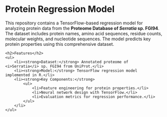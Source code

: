 <!DOCTYPE html>
<html lang="en">
<head>
    <meta charset="UTF-8">
    <meta name="viewport" content="width=device-width, initial-scale=1.0">
    <title>Protein Regression Model</title>
</head>
<body>
    <h1>Protein Regression Model</h1>
    <p>
        This repository contains a TensorFlow-based regression model for analyzing protein data from the 
        <strong>Proteome Database of <i>Serratia</i> sp. FGI94</strong>. The dataset includes protein names, amino acid sequences, 
        residue counts, molecular weights, and nucleotide sequences. The model predicts key protein properties using this comprehensive dataset.
    </p>
    
    <h2>Features</h2>
    <ul>
        <li><strong>Dataset:</strong> Annotated proteome of <i>Serratia</i> sp. FGI94 from UniProt.</li>
        <li><strong>Model:</strong> TensorFlow regression model implemented in R.</li>
        <li><strong>Key Components:</strong>
            <ul>
                <li>Feature engineering for protein properties.</li>
                <li>Neural network design with TensorFlow.</li>
                <li>Evaluation metrics for regression performance.</li>
            </ul>
        </li>
    </ul>
</body>
</html>

